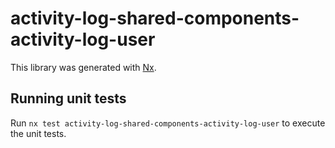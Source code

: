 # activity-log-shared-components-activity-log-user

This library was generated with [Nx](https://nx.dev).

## Running unit tests

Run `nx test activity-log-shared-components-activity-log-user` to execute the unit tests.
